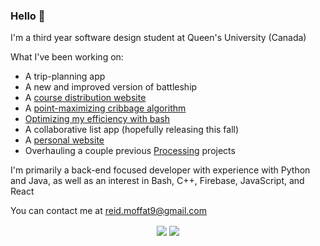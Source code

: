 ### Hello 👋

I'm a third year software design student at Queen's University (Canada)

What I've been working on:

* A trip-planning app
* A new and improved version of battleship
* A [course distribution website](https://qubirdhunter.com/)
* A [point-maximizing cribbage algorithm](https://github.com/reid-moffat/cribbage-strategy)
* [Optimizing my efficiency with bash](https://github.com/reid-moffat/bash-shortcuts)
* A collaborative list app (hopefully releasing this fall)
* A [personal website](https://reid-moffat.github.io/)
* Overhauling a couple previous [Processing](https://processing.org/) projects

I'm primarily a back-end focused developer with experience with Python and Java, as well as an interest in Bash, C++, Firebase, JavaScript, and React

You can contact me at reid.moffat9@gmail.com

<p align="center">
 
<img align="center" src="https://github-readme-stats.vercel.app/api?username=reid-moffat&show_icons=true&count_private=true&show_icons=true&theme=midnight-purple">

<img align="center" src="https://github-readme-stats.vercel.app/api/top-langs/?username=reid-moffat&layout=compact&card_width=250&langs_count=6&theme=midnight-purple">
 
</p>

<!--
**reid-moffat/reid-moffat** is a ✨ _special_ ✨ repository because its `README.md` (this file) appears on your GitHub profile.

Here are some ideas to get you started:

- 🔭 I’m currently working on ...
- 🌱 I’m currently learning ...
- 👯 I’m looking to collaborate on ...
- 🤔 I’m looking for help with ...
- 💬 Ask me about ...
- 📫 How to reach me: ...
- 😄 Pronouns: ...
- ⚡ Fun fact: ...
-->
